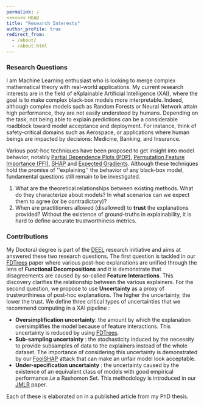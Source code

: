 ```yaml
---
permalink: /
<<<<<<< HEAD
title: "Research Interests"
author_profile: true
redirect_from: 
  - /about/
  - /about.html
---
```


### Research Questions

I am Machine Learning enthusiast who is looking to merge complex mathematical theory with real-world applications.
My current research interests are in the field of eXplainable Artificial Intelligence (XAI), where the goal is
to make complex black-box models more interpretable. Indeed, although complex models such as Random Forests or
Neural Network attain high performance, they are not easily understood by humans. Depending on the task, not being
able to explain predictions can be a considerable roadblock toward model acceptance and deployment. For instance, think of
safety-critical domains such as Aerospace, or applications where human beings are impacted by decisions:
Medicine, Banking, and Insurance.

Various post-hoc techniques have been proposed to get insight into model behavior, notably
[Partial Dependence Plots (PDP)](https://scikit-learn.org/stable/modules/partial_dependence.html),
[Permutation Feature Importance (PFI)](https://scikit-learn.org/stable/modules/permutation_importance.html),
[SHAP](https://github.com/shap/shap) and [Expected Gradients](https://www.nature.com/articles/s42256-021-00343-w).
Although these techniques hold the promise of ''explaining'' the behavior of any black-box model, fundamental questions
still remain to be investigated.

1. What are the theoretical relationships between existing methods. What do they characterize about models?
In what scenarios can we expect them to agree (or be contradictory)?
2. When are practitioners allowed (disallowed) to **trust** the explanations provided? Without the existence of
ground-truths in explainability, it is hard to define accurate trustworthiness metrics.

### Contributions

My Doctoral degree is part of the [DEEL](https://deel.quebec/) research initiative and aims at answered these two research questions.
The first question is tackled in our [FDTrees](https://gablabc.github.io/publication/FDTrees.html) paper
where various post-hoc explanations are unified through the lens of **Functional Decompositions** and it is demonstrate that
disagreements are caused by so-called **Feature Interactions**. This discovery clarifies the relationship between the various explainers.
For the second question, we propose to use **Uncertainty** as a proxy of trustworthiness of post-hoc explanations. The higher the
uncertainty, the lower the trust. We define three critical types of uncertainties that we recommend computing in a XAI pipeline :

- **Oversimplification uncertainty**: the amount by which the explanation oversimplifies the model because of feature
interactions. This uncertainty is reduced by using [FDTrees](https://gablabc.github.io/publication/FDTrees.html).
- **Sub-sampling uncertainty** : the stochasticity induced by the necessity to provide subsamples of data to the explainers
instead of the whole dataset. The importance of considering this uncertainty is demonstrated by our
[FoolSHAP](https://gablabc.github.io/publication/fool_SHAP.html) attack that can make an unfair model look acceptable.
- **Under-specification uncertainty** : the uncertainty caused by the existence of an equivalent class of models with good
empirical performance *i.e* a Rashomon Set. This methodology is introduced in our
[JMLR](https://gablabc.github.io/publication/partial_order.html) paper.

Each of these is elaborated on in a published article from my PhD thesis.
